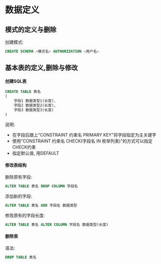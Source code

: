 # 数据定义

## 模式的定义与删除

创建模式:

```sql
CREATE SCHEMA <模式名> AUTHORIZATION <用户名>
```

## 基本表的定义,删除与修改

#### 创建SQL表

```sql
CREATE TABLE 表名
(
    字段1	数据类型1(长度),
    字段2	数据类型2(长度),
    字段3	数据类型3(长度)
)
```

说明: 

* 在字段后跟上"CONSTRAINT 约束名 PRIMARY KEY"将字段指定为主关键字
* 使用"CONSTRAINT 约束名 CHECK(字段名 IN 枚举列表)"的方式可以指定CHECK约束
* 指定默认值, 用DEFAULT

#### 修改表结构

删除原有字段:

```sql
ALTER TABLE 表名 DROP COLUMN 字段名
```

添加新的字段:

```sql
ALTER TABLE 表名 ADD 字段名 数据类型
```

修改原有的字段长度:

```sql
ALTER TABLE 表名 ALTER COLUMN 字段名 数据类型(长度)
```

#### 删除表

语法:

```sql
DROP TABLE 表名
```



